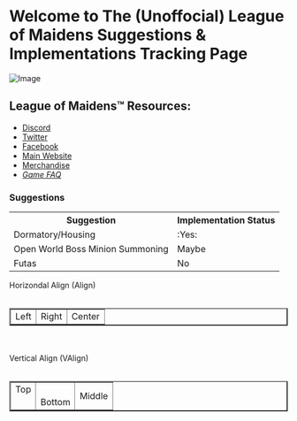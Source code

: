 # Welcome to The (Unoffocial) League of Maidens Suggestions & Implementations Tracking Page
![Image](https://cdn.maidengaming.net/content/20170410000433/KE_Artist_LOM_2.jpg)
## League of Maidens™ Resources: 
* [Discord](https://discordapp.com/invite/5TU2NX9)
* [Twitter](https://twitter.com/leagueofmaidens)
* [Facebook](https://www.facebook.com/leagueofmaidens/)
* [Main Website](https://www.maidengaming.net/)
* [Merchandise](https://shop.maidengaming.net/)
* [_Game FAQ_](https://www.maidengaming.net/faq/)

### Suggestions
<table class="tg">
  <tr>
    <th class="tg-yw4l"><b>Suggestion</b></th>
    <th class="tg-yw4l"><b>Implementation Status</b></th>
  </tr>
  <tr>
    <td class="tg-yw4l">Dormatory/Housing</td>
    <td class="tg-yw4l">:Yes:</td>
  </tr>
  <tr>
    <td class="tg-yw4l">Open World Boss Minion Summoning</td>
    <td class="tg-yw4l">Maybe</td>
  </tr>
  <tr>
    <td class="tg-yw4l">Futas</td>
    <td class="tg-yw4l">No</td>
  </tr>
</table>

<html>
<body >
	Horizondal Align (Align) <br><br>
	<table border="2" width=150>
  		<tr>
    		<td align=Left >Left</td>
    		<td align=Right>Right</td>
    		<td align=Center>Center</td>
  		</tr>
	</table>
	<br><br>
	Vertical Align (VAlign) <br><br>
	<table border="2" width=300>
  		<tr height=50>
    		<td valign=top >Top</td>
    		<td valign=bottom>Bottom</td>
    		<td valign=middle>Middle</td>
  		</tr>
	</table>
</body>
</html>
